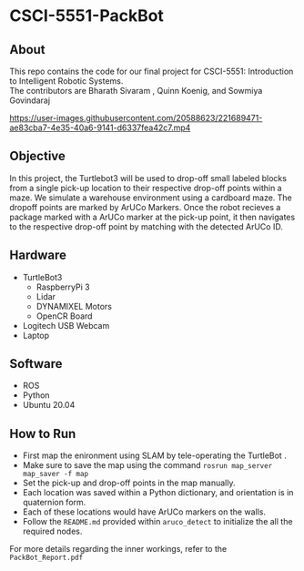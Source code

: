 # CSCI-5551-PackBot

## About

This repo contains the code for our final project for CSCI-5551: Introduction to Intelligent Robotic Systems.  
The contributors are Bharath Sivaram , Quinn Koenig, and Sowmiya Govindaraj

<https://user-images.githubusercontent.com/20588623/221689471-ae83cba7-4e35-40a6-9141-d6337fea42c7.mp4>

## Objective

In this project, the Turtlebot3 will be used to drop-off small labeled blocks from a single
pick-up location to their respective drop-off points within a maze. We simulate a warehouse environment using a cardboard maze. The dropoff points are marked by ArUCo Markers. Once the robot recieves a package marked with a ArUCo marker at the pick-up point, it then navigates to the respective drop-off point by matching with the detected ArUCo ID.

## Hardware

- TurtleBot3
  - RaspberryPi 3
  - Lidar
  - DYNAMIXEL Motors
  - OpenCR Board
- Logitech USB Webcam
- Laptop

## Software

- ROS
- Python
- Ubuntu 20.04

## How to Run

- First map the enironment using SLAM by tele-operating the TurtleBot .
- Make sure to save the map using the command `rosrun map_server map_saver -f map`
- Set the pick-up and drop-off points in the map manually.
- Each location was saved within a Python dictionary, and orientation is in quaternion form.
- Each of these locations would have ArUCo markers on the walls.
- Follow the `README.md` provided within `aruco_detect` to initialize the all the required nodes.

For more details regarding the inner workings, refer to the `PackBot_Report.pdf`